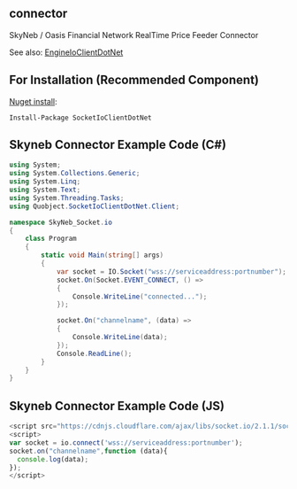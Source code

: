## connector
SkyNeb / Oasis Financial Network RealTime Price Feeder Connector


See also: [EngineIoClientDotNet](https://github.com/Quobject/EngineIoClientDotNet)

## For Installation (Recommended Component)
[Nuget install](https://www.nuget.org/packages/SocketIoClientDotNet/):
```
Install-Package SocketIoClientDotNet
```



## Skyneb Connector Example Code (C#)

```cs
using System;
using System.Collections.Generic;
using System.Linq;
using System.Text;
using System.Threading.Tasks;
using Quobject.SocketIoClientDotNet.Client;

namespace SkyNeb_Socket.io
{
    class Program
    {
        static void Main(string[] args)
        {
            var socket = IO.Socket("wss://serviceaddress:portnumber");
            socket.On(Socket.EVENT_CONNECT, () =>
            {
                Console.WriteLine("connected...");
            });

            socket.On("channelname", (data) =>
            {
                Console.WriteLine(data);
            });
            Console.ReadLine();
        }
    }
}
```
## Skyneb Connector Example Code (JS)

```js
<script src="https://cdnjs.cloudflare.com/ajax/libs/socket.io/2.1.1/socket.io.js"></script>
<script>
var socket = io.connect('wss://serviceaddress:portnumber');
socket.on("channelname",function (data){
  console.log(data);
}); 
</script>
```
